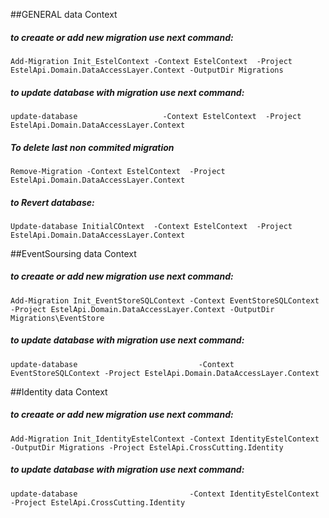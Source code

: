 ##GENERAL data Context
##### to creaate or add new migration use next command:
    Add-Migration Init_EstelContext -Context EstelContext  -Project EstelApi.Domain.DataAccessLayer.Context -OutputDir Migrations
##### to update database with migration use next command:
    update-database                   -Context EstelContext  -Project EstelApi.Domain.DataAccessLayer.Context
##### To delete last non commited migration
    Remove-Migration -Context EstelContext  -Project EstelApi.Domain.DataAccessLayer.Context
##### to Revert database:
    Update-database InitialCOntext  -Context EstelContext  -Project EstelApi.Domain.DataAccessLayer.Context



##EventSoursing data Context
##### to creaate or add new migration use next command:
    Add-Migration Init_EventStoreSQLContext -Context EventStoreSQLContext -Project EstelApi.Domain.DataAccessLayer.Context -OutputDir Migrations\EventStore
##### to update database with migration use next command:
    update-database                           -Context EventStoreSQLContext -Project EstelApi.Domain.DataAccessLayer.Context



##Identity data Context
##### to creaate or add new migration use next command:
    Add-Migration Init_IdentityEstelContext -Context IdentityEstelContext -OutputDir Migrations -Project EstelApi.CrossCutting.Identity
##### to update database with migration use next command:
    update-database							-Context IdentityEstelContext                       -Project EstelApi.CrossCutting.Identity